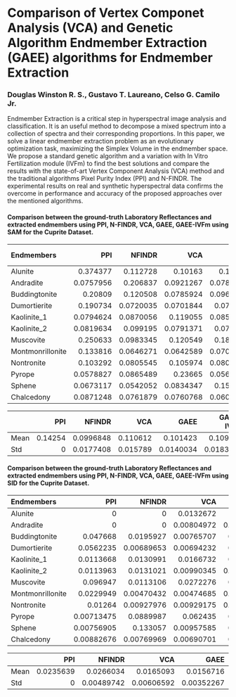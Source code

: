 # Comparison of Vertex Componet Analysis (VCA) and Genetic Algorithm Endmember Extraction (GAEE) algorithms for Endmember Extraction

### Douglas Winston R. S., Gustavo T. Laureano, Celso G. Camilo Jr.

Endmember Extraction is a critical step in hyperspectral image analysis and classification. It is an useful method to decompose a mixed spectrum into a collection of spectra and their corresponding proportions. In this paper, we solve a linear endmember extraction problem as an evolutionary optimization task, maximizing the Simplex Volume in the endmember space. We propose a standard genetic algorithm and a variation with In Vitro Fertilization module (IVFm) to find the best solutions and compare the results with the state-of-art Vertex Component Analysis (VCA) method and the traditional algorithms Pixel Purity Index (PPI) and N-FINDR. The experimental results on real and synthetic hyperspectral data confirms the overcome in performance and accuracy of the proposed approaches over the mentioned algorithms.

#### Comparison between the ground-truth Laboratory Reflectances and extracted endmembers using PPI, N-FINDR, VCA, GAEE, GAEE-IVFm using SAM for the Cuprite Dataset.

| Endmembers       |       PPI |    NFINDR |       VCA |      GAEE |   GAEE-IVFm |
|:-----------------|----------:|----------:|----------:|----------:|------------:|
| Alunite          | 0.374377  | 0.112728  | 0.10163   | 0.13109   |   0.194066  |
| Andradite        | 0.0757956 | 0.206837  | 0.0921267 | 0.0786324 |   0.0897853 |
| Buddingtonite    | 0.20809   | 0.120508  | 0.0785924 | 0.0967349 |   0.104839  |
| Dumortierite     | 0.190734  | 0.0720035 | 0.0701844 | 0.072418  |   0.07619   |
| Kaolinite_1      | 0.0794624 | 0.0870056 | 0.119055  | 0.0859543 |   0.0856323 |
| Kaolinite_2      | 0.0819634 | 0.099195  | 0.0791371 | 0.072289  |   0.0592072 |
| Muscovite        | 0.250633  | 0.0983345 | 0.120549  | 0.182511  |   0.15308   |
| Montmonrillonite | 0.133816  | 0.0646271 | 0.0642589 | 0.0706499 |   0.0644545 |
| Nontronite       | 0.103292  | 0.0805545 | 0.105974  | 0.0803328 |   0.0845656 |
| Pyrope           | 0.0578827 | 0.0865489 | 0.23665   | 0.0562707 |   0.0558586 |
| Sphene           | 0.0673117 | 0.0542052 | 0.0834347 | 0.159265  |   0.155453  |
| Chalcedony       | 0.0871248 | 0.0761879 | 0.0760768 | 0.0609167 |   0.0652931 |

|      |     PPI |    NFINDR |      VCA |      GAEE |   GAEE-IVFm |
|:-----|--------:|----------:|---------:|----------:|------------:|
| Mean | 0.14254 | 0.0996848 | 0.110612 | 0.101423  |   0.109928  |
| Std  | 0       | 0.0177408 | 0.015789 | 0.0140034 |   0.0183288 |

#### Comparison between the ground-truth Laboratory Reflectances and extracted endmembers using PPI, N-FINDR, VCA, GAEE, GAEE-IVFm using SID for the Cuprite Dataset.

| Endmembers       |        PPI |     NFINDR |        VCA |       GAEE |   GAEE-IVFm |
|:-----------------|-----------:|-----------:|-----------:|-----------:|------------:|
| Alunite          | 0          | 0          | 0.0132672  | 0          |  0          |
| Andradite        | 0          | 0          | 0.00804972 | 0.00789313 |  0.00881242 |
| Buddingtonite    | 0.047668   | 0.0195927  | 0.00765707 | 0.0108714  |  0.014383   |
| Dumortierite     | 0.0562235  | 0.00689653 | 0.00694232 | 0.0122289  |  0.00787504 |
| Kaolinite_1      | 0.0113668  | 0.0130991  | 0.0166732  | 0.0111147  |  0.0129185  |
| Kaolinite_2      | 0.0113963  | 0.0131021  | 0.00990345 | 0.00684811 |  0.00496879 |
| Muscovite        | 0.096947   | 0.0113106  | 0.0272276  | 0.0428566  |  0.0294954  |
| Montmonrillonite | 0.0229949  | 0.00470432 | 0.00474685 | 0.00627479 |  0.00525684 |
| Nontronite       | 0.01264    | 0.00927976 | 0.00929175 | 0.00812354 |  0.00912811 |
| Pyrope           | 0.00713475 | 0.0889987  | 0.062435   | 0.0252067  |  0.00506366 |
| Sphene           | 0.00756905 | 0.133057   | 0.00957585 | 0.0444819  |  0.0600064  |
| Chalcedony       | 0.00882676 | 0.00769969 | 0.00690701 | 0.0046536  |  0.00525543 |

|      |       PPI |     NFINDR |        VCA |       GAEE |   GAEE-IVFm |
|:-----|----------:|-----------:|-----------:|-----------:|------------:|
| Mean | 0.0235639 | 0.0266034  | 0.0165093  | 0.0156716  |  0.0175931  |
| Std  | 0         | 0.00489742 | 0.00606592 | 0.00352267 |  0.00760883 |

